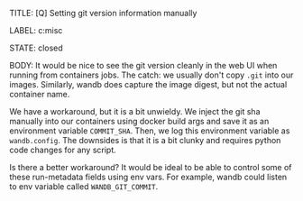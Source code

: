 TITLE:
[Q] Setting git version information manually

LABEL:
c:misc

STATE:
closed

BODY:
It would be nice to see the git version cleanly in the web UI when running from containers jobs. The catch: we usually don't copy `.git` into our images. Similarly, wandb does capture the image digest, but not the actual container name.

We have a workaround, but it is a bit unwieldy. We inject the git sha manually into our containers using docker build args and save it as an environment variable `COMMIT_SHA`. Then, we log this environment variable as `wandb.config`. The downsides is that it is a bit clunky and requires python code changes for any script.

Is there a better workaround? It would be ideal to be able to control some of these run-metadata fields using env vars. For example, wandb could listen to env variable called `WANDB_GIT_COMMIT`.

